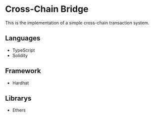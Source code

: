 # Cross-Chain Bridge
This is the implementation of a simple cross-chain transaction system.

## Languages
- TypeScript
- Solidity

## Framework
- Hardhat

## Librarys
- Ethers
